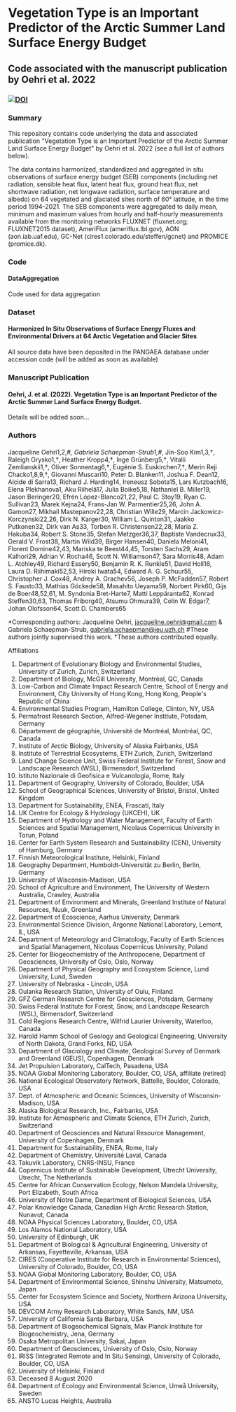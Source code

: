 # Vegetation Type is an Important Predictor of the Arctic Summer Land Surface Energy Budget
## Code associated with the manuscript publication by Oehri et al. 2022
### [![DOI](https://zenodo.org/badge/341899044.svg)](https://zenodo.org/badge/latestdoi/341899044)

### Summary
This repository contains code underlying the data and associated publication "Vegetation Type is an Important Predictor of the Arctic Summer Land Surface Energy Budget" by Oehri et al. 2022 (see a full list of authors below).

The data contains harmonized, standardized and aggregated in situ observations of surface energy budget (SEB) components (including net radiation, sensible heat flux, latent heat flux, ground heat flux, net shortwave radiation, net longwave radiation, surface temperature and albedo) on 64 vegetated and glaciated sites north of 60° latitude, in the time period 1994-2021. The SEB components were aggregated to daily mean, minimum and maximum values from hourly and half-hourly measurements available from the monitoring networks FLUXNET (fluxnet.org; FLUXNET2015 dataset), AmeriFlux (ameriflux.lbl.gov), AON (aon.iab.uaf.edu), GC-Net (cires1.colorado.edu/steffen/gcnet) and PROMICE (promice.dk).

### Code
#### DataAggregation 
Code used for data aggregation

### Dataset
#### Harmonized In Situ Observations of Surface Energy Fluxes and Environmental Drivers at 64 Arctic Vegetation and Glacier Sites
All source data have been deposited in the PANGAEA database under accession code (will be added as soon as available)

### Manuscript Publication
#### Oehri, J. et al. (2022). Vegetation Type is an Important Predictor of the Arctic Summer Land Surface Energy Budget. 
Details will be added soon...

### Authors
####
Jacqueline Oehri1,2,#*, Gabriela Schaepman-Strub1,#*, Jin-Soo Kim1,3,†, Raleigh Grysko1,†, Heather Kropp4,†, Inge Grünberg5,†, Vitalii Zemlianskii1,†, Oliver Sonnentag6,†, Eugénie S. Euskirchen7,†, Merin Reji Chacko1,8,9,†, Giovanni Muscari10, Peter D. Blanken11, Joshua F. Dean12, Alcide di Sarra13, Richard J. Harding14, Ireneusz Sobota15, Lars Kutzbach16, Elena Plekhanova1, Aku Riihelä17, Julia Boike5,18, Nathaniel B. Miller19, Jason Beringer20, Efrén López-Blanco21,22, Paul C. Stoy19, Ryan C. Sullivan23, Marek Kejna24, Frans-Jan W. Parmentier25,26, John A. Gamon27, Mikhail Mastepanov22,28, Christian Wille29, Marcin Jackowicz-Korczynski22,26, Dirk N. Karger30, William L. Quinton31, Jaakko Putkonen32, Dirk van As33, Torben R. Christensen22,28, Maria Z. Hakuba34, Robert S. Stone35, Stefan Metzger36,37, Baptiste Vandecrux33, Gerald V. Frost38, Martin Wild39, Birger Hansen40, Daniela Meloni41, Florent Domine42,43, Mariska te Beest44,45, Torsten Sachs29, Aram Kalhori29, Adrian V. Rocha46, Scott N. Williamson47, Sara Morris48, Adam L. Atchley49, Richard Essery50, Benjamin R. K. Runkle51, David Holl16, Laura D. Riihimaki52,53, Hiroki Iwata54, Edward A. G. Schuur55, Christopher J. Cox48, Andrey A. Grachev56, Joseph P. McFadden57, Robert S. Fausto33, Mathias Göckede58, Masahito Ueyama59, Norbert Pirk60, Gijs de Boer48,52,61, M. Syndonia Bret-Harte7, Matti Leppäranta62, Konrad Steffen30,63, Thomas Friborg40, Atsumu Ohmura39, Colin W. Edgar7, Johan Olofsson64, Scott D. Chambers65

*Corresponding authors: Jacqueline Oehri, jacqueline.oehri@gmail.com & Gabriela Schaepman-Strub, gabriela.schaepman@ieu.uzh.ch 
#These authors jointly supervised this work. †These authors contributed equally.

Affiliations

1.	Department of Evolutionary Biology and Environmental Studies, University of Zurich, Zurich, Switzerland                                    
2.	Department of Biology, McGill University, Montréal, QC, Canada
3.	Low-Carbon and Climate Impact Research Centre, School of Energy and Environment, City University of Hong Kong, Hong Kong, People's Republic of China        
4.	Environmental Studies Program, Hamilton College, Clinton, NY, USA                                                                             
5.	Permafrost Research Section, Alfred-Wegener Institute, Potsdam, Germany                                                                         
6.	Département de géographie, Université de Montréal, Montréal, QC, Canada                                                                         
7.	Institute of Arctic Biology, University of Alaska Fairbanks, USA                                                                                           
8.	Institute of Terrestrial Ecosystems, ETH Zurich, Zurich, Switzerland                                                                            
9.	Land Change Science Unit, Swiss Federal Institute for Forest, Snow and Landscape Research (WSL), Birmensdorf, Switzerland                       
10.	Istituto Nazionale di Geofisica e Vulcanologia, Rome, Italy                                                                                     
11.	Department of Geography, University of Colorado, Boulder, USA                                                                                  
12.	School of Geographical Sciences, University of Bristol, Bristol, United Kingdom                                                                       
13.	Department for Sustainability, ENEA, Frascati, Italy                                                                                           
14.	UK Centre for Ecology & Hydrology (UKCEH), UK                                                                                                  
15.	Department of Hydrology and Water Management, Faculty of Earth Sciences and Spatial Management, Nicolaus Copernicus University in Torun, Poland
16.	Center for Earth System Research and Sustainability (CEN), University of Hamburg, Germany                                                      
17.	Finnish Meteorological Institute, Helsinki, Finland                                                                                                      
18.	Geography Department, Humboldt-Universität zu Berlin, Berlin, Germany                                                                          
19.	University of Wisconsin-Madison, USA                                                                                                           
20.	School of Agriculture and Environment, The University of Western Australia, Crawley, Australia                                                 
21.	Department of Environment and Minerals, Greenland Institute of Natural Resources, Nuuk, Greenland                                              
22.	Department of Ecoscience, Aarhus University, Denmark                                                                                           
23.	Environmental Science Division, Argonne National Laboratory, Lemont, IL, USA                                                                   
24.	Department of Meteorology and Climatology, Faculty of Earth Sciences and Spatial Management, Nicolaus Copernicus University, Poland                      
25.	Center for Biogeochemistry of the Anthropocene, Department of Geosciences, University of Oslo, Oslo, Norway                                    
26.	Department of Physical Geography and Ecosystem Science, Lund University, Lund, Sweden                                                          
27.	University of Nebraska - Lincoln, USA                                                                                                          
28.	Oulanka Research Station, University of Oulu, Finland                                                                                          
29.	GFZ German Research Centre for Geosciences, Potsdam, Germany                                                                                   
30.	Swiss Federal Institute for Forest, Snow, and Landscape Research (WSL), Birmensdorf, Switzerland                                               
31.	Cold Regions Research Centre, Wilfrid Laurier University, Waterloo, Canada                                    
32.	Harold Hamm School of Geology and Geological Engineering, University of North Dakota, Grand Forks, ND, USA                                     
33.	Department of Glaciology and Climate, Geological Survey of Denmark and Greenland (GEUS), Copenhagen, Denmark                                          
34.	Jet Propulsion Laboratory, CalTech, Pasadena, USA                                                                                              
35.	NOAA Global Monitoring Laboratory, Boulder, CO, USA, affiliate (retired)                                                                       
36.	National Ecological Observatory Network, Battelle, Boulder, Colorado, USA                                                                      
37.	Dept. of Atmospheric and Oceanic Sciences, University of Wisconsin-Madison, USA                                                                
38.	Alaska Biological Research, Inc., Fairbanks, USA                                                                                               
39.	Institute for Atmospheric and Climate Science, ETH Zurich, Zurich, Switzerland                                                                 
40.	Department of Geosciences and Natural Resource Management, University of Copenhagen, Denmark                                          
41.	Department for Sustainability, ENEA, Rome, Italy                                                                                               
42.	Department of Chemistry, Université Laval, Canada                                                                                              
43.	Takuvik Laboratory, CNRS-INSU, France                                                                                                                              
44.	Copernicus Institute of Sustainable Development, Utrecht University, Utrecht, The Netherlands                                                  
45.	Centre for African Conservation Ecology, Nelson Mandela University, Port Elizabeth, South Africa                                               
46.	University of Notre Dame, Department of Biological Sciences, USA                                                                                    
47.	Polar Knowledge Canada, Canadian High Arctic Research Station, Nunavut, Canada                                                                     
48.	NOAA Physical Sciences Laboratory, Boulder, CO, USA                                                                                            
49.	Los Alamos National Laboratory, USA                                                                                                            
50.	University of Edinburgh, UK                                                                                                                    
51.	Department of Biological & Agricultural Engineering, University of Arkansas, Fayetteville, Arkansas, USA                                       
52.	CIRES (Cooperative Institute for Research in Environmental Sciences), University of Colorado, Boulder, CO, USA                                 
53.	NOAA Global Monitoring Laboratory, Boulder, CO, USA                                                                                            
54.	Department of Environmental Science, Shinshu University, Matsumoto, Japan                                                                      
55.	Center for Ecosystem Science and Society, Northern Arizona University, USA                                                                     
56.	DEVCOM Army Research Laboratory, White Sands, NM, USA                                                                                          
57.	University of California Santa Barbara, USA                                                                                                    
58.	Department of Biogeochemical Signals, Max Planck Institute for Biogeochemistry, Jena, Germany                                                  
59.	Osaka Metropolitan University, Sakai, Japan                                                                                                             
60.	Department of Geosciences, University of Oslo, Oslo, Norway                                                                                    
61.	IRISS (Integrated Remote and In Situ Sensing), University of Colorado, Boulder, CO, USA                                                        
62.	University of Helsinki, Finland                                                                                                                
63.	Deceased 8 August 2020                                                                                                                         
64.	Department of Ecology and Environmental Science, Umeå University, Sweden                                                                                           
65.	ANSTO Lucas Heights, Australia
